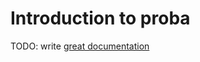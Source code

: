 # Introduction to proba

TODO: write [great documentation](http://jacobian.org/writing/what-to-write/)
